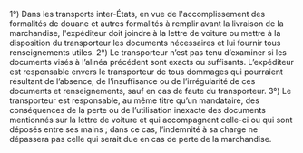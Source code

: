 1°) Dans les transports inter-États, en vue de l'accomplissement des formalités de douane et autres formalités à
remplir avant la livraison de la marchandise, l'expéditeur doit joindre à la lettre de voiture ou mettre à la disposition
du transporteur les documents nécessaires et lui fournir tous renseignements utiles.
2°) Le transporteur n’est pas tenu d’examiner si les documents visés à l’alinéa précédent sont exacts ou suffisants.
L’expéditeur est responsable envers le transporteur de tous dommages qui pourraient résultant de l’absence, de
l’insuffisance ou de l’irrégularité de ces documents et renseignements, sauf en cas de faute du transporteur.
3°) Le transporteur est responsable, au même titre qu’un mandataire, des conséquences de la perte ou de
l’utilisation inexacte des documents mentionnés sur la lettre de voiture et qui accompagnent celle-ci ou qui sont
déposés entre ses mains ; dans ce cas, l’indemnité à sa charge ne dépassera pas celle qui serait due en cas de
perte de la marchandise.